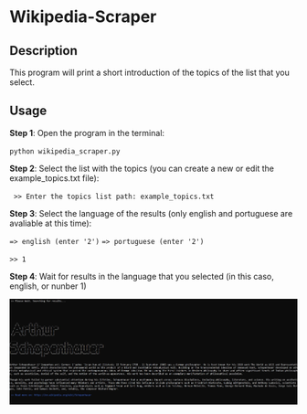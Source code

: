 # Wikipedia-Scraper
 
## Description

This program will print a short introduction of the topics of the list that you select.

## Usage

**Step 1**: Open the program in the terminal:

`python wikipedia_scraper.py`

**Step 2**: Select the list with the topics (you can create a new or edit the example_topics.txt file):

` >> Enter the topics list path: example_topics.txt`

**Step 3**: Select the language of the results (only english and portuguese are avaliable at this time):

`=> english (enter '2')`
`=> portuguese (enter '2')`
 
 `>> 1`
 
 **Step 4**: Wait for results in the language that you selected (in this caso, english, or nunber 1)
 
 ![](https://raw.githubusercontent.com/david-pydev/wikipedia-scraper/main/example_img.JPG?token=AQ7O5Y43AI2W3SFGJHIGG6276JAOG)
